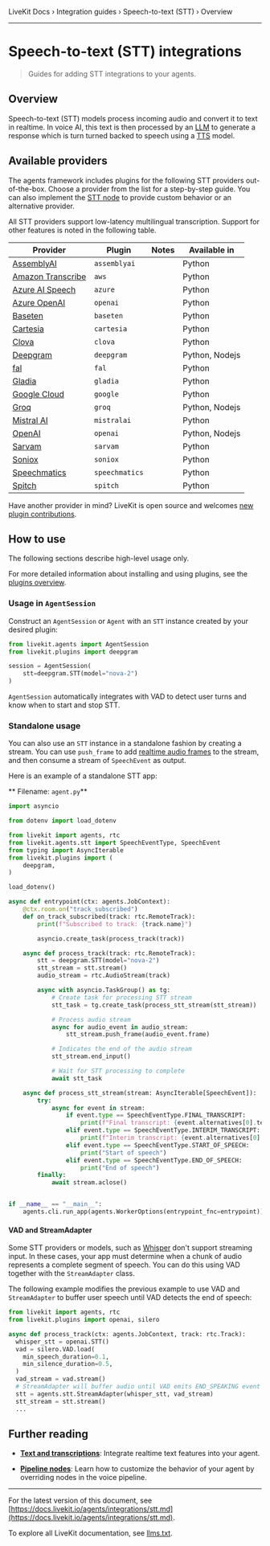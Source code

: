 LiveKit Docs › Integration guides › Speech-to-text (STT) › Overview

---

# Speech-to-text (STT) integrations

> Guides for adding STT integrations to your agents.

## Overview

Speech-to-text (STT) models process incoming audio and convert it to text in realtime. In voice AI, this text is then processed by an [LLM](https://docs.livekit.io/agents/integrations/llm.md) to generate a response which is turn turned backed to speech using a [TTS](https://docs.livekit.io/agents/integrations/tts.md) model.

## Available providers

The agents framework includes plugins for the following STT providers out-of-the-box. Choose a provider from the list for a step-by-step guide. You can also implement the [STT node](https://docs.livekit.io/agents/build/nodes.md#stt_node) to provide custom behavior or an alternative provider.

All STT providers support low-latency multilingual transcription. Support for other features is noted in the following table.

| Provider | Plugin | Notes | Available in |
| -------- | ------ | ----- | ------------ |
| [AssemblyAI](https://docs.livekit.io/agents/integrations/stt/assemblyai.md) | `assemblyai` |  | Python |
| [Amazon Transcribe](https://docs.livekit.io/agents/integrations/stt/aws.md) | `aws` |  | Python |
| [Azure AI Speech](https://docs.livekit.io/agents/integrations/stt/azure.md) | `azure` |  | Python |
| [Azure OpenAI](https://docs.livekit.io/agents/integrations/stt/azure-openai.md) | `openai` |  | Python |
| [Baseten](https://docs.livekit.io/agents/integrations/stt/baseten.md) | `baseten` |  | Python |
| [Cartesia](https://docs.livekit.io/agents/integrations/stt/cartesia.md) | `cartesia` |  | Python |
| [Clova](https://docs.livekit.io/agents/integrations/stt/clova.md) | `clova` |  | Python |
| [Deepgram](https://docs.livekit.io/agents/integrations/stt/deepgram.md) | `deepgram` |  | Python, Nodejs |
| [fal](https://docs.livekit.io/agents/integrations/stt/fal.md) | `fal` |  | Python |
| [Gladia](https://docs.livekit.io/agents/integrations/stt/gladia.md) | `gladia` |  | Python |
| [Google Cloud](https://docs.livekit.io/agents/integrations/stt/google.md) | `google` |  | Python |
| [Groq](https://docs.livekit.io/agents/integrations/stt/groq.md) | `groq` |  | Python, Nodejs |
| [Mistral AI](https://docs.livekit.io/agents/integrations/stt/mistralai.md) | `mistralai` |  | Python |
| [OpenAI](https://docs.livekit.io/agents/integrations/stt/openai.md) | `openai` |  | Python, Nodejs |
| [Sarvam](https://docs.livekit.io/agents/integrations/stt/sarvam.md) | `sarvam` |  | Python |
| [Soniox](https://docs.livekit.io/agents/integrations/stt/soniox.md) | `soniox` |  | Python |
| [Speechmatics](https://docs.livekit.io/agents/integrations/stt/speechmatics.md) | `speechmatics` |  | Python |
| [Spitch](https://docs.livekit.io/agents/integrations/stt/spitch.md) | `spitch` |  | Python |

Have another provider in mind? LiveKit is open source and welcomes [new plugin contributions](https://docs.livekit.io/agents/integrations.md#contribute).

## How to use

The following sections describe high-level usage only.

For more detailed information about installing and using plugins, see the [plugins overview](https://docs.livekit.io/agents/integrations.md#install).

### Usage in `AgentSession`

Construct an `AgentSession` or `Agent` with an `STT` instance created by your desired plugin:

```python
from livekit.agents import AgentSession
from livekit.plugins import deepgram

session = AgentSession(
    stt=deepgram.STT(model="nova-2")
)

```

`AgentSession` automatically integrates with VAD to detect user turns and know when to start and stop STT.

### Standalone usage

You can also use an `STT` instance in a standalone fashion by creating a stream. You can use `push_frame` to add [realtime audio frames](https://docs.livekit.io/home/client/tracks.md) to the stream, and then consume a stream of `SpeechEvent` as output.

Here is an example of a standalone STT app:

** Filename: `agent.py`**

```python
import asyncio

from dotenv import load_dotenv

from livekit import agents, rtc
from livekit.agents.stt import SpeechEventType, SpeechEvent
from typing import AsyncIterable
from livekit.plugins import (
    deepgram,
)

load_dotenv()

async def entrypoint(ctx: agents.JobContext):
    @ctx.room.on("track_subscribed")
    def on_track_subscribed(track: rtc.RemoteTrack):
        print(f"Subscribed to track: {track.name}")

        asyncio.create_task(process_track(track))

    async def process_track(track: rtc.RemoteTrack):
        stt = deepgram.STT(model="nova-2")
        stt_stream = stt.stream()
        audio_stream = rtc.AudioStream(track)

        async with asyncio.TaskGroup() as tg:
            # Create task for processing STT stream
            stt_task = tg.create_task(process_stt_stream(stt_stream))

            # Process audio stream
            async for audio_event in audio_stream:
                stt_stream.push_frame(audio_event.frame)

            # Indicates the end of the audio stream
            stt_stream.end_input()

            # Wait for STT processing to complete
            await stt_task

    async def process_stt_stream(stream: AsyncIterable[SpeechEvent]):
        try:
            async for event in stream:
                if event.type == SpeechEventType.FINAL_TRANSCRIPT:
                    print(f"Final transcript: {event.alternatives[0].text}")
                elif event.type == SpeechEventType.INTERIM_TRANSCRIPT:
                    print(f"Interim transcript: {event.alternatives[0].text}")
                elif event.type == SpeechEventType.START_OF_SPEECH:
                    print("Start of speech")
                elif event.type == SpeechEventType.END_OF_SPEECH:
                    print("End of speech")
        finally:
            await stream.aclose()


if __name__ == "__main__":
    agents.cli.run_app(agents.WorkerOptions(entrypoint_fnc=entrypoint))


```

#### VAD and StreamAdapter

Some STT providers or models, such as [Whisper](https://github.com/openai/whisper) don't support streaming input. In these cases, your app must determine when a chunk of audio represents a complete segment of speech. You can do this using VAD together with the `StreamAdapter` class.

The following example modifies the previous example to use VAD and `StreamAdapter` to buffer user speech until VAD detects the end of speech:

```python
from livekit import agents, rtc
from livekit.plugins import openai, silero

async def process_track(ctx: agents.JobContext, track: rtc.Track):
  whisper_stt = openai.STT()
  vad = silero.VAD.load(
    min_speech_duration=0.1,
    min_silence_duration=0.5,
  )
  vad_stream = vad.stream()
  # StreamAdapter will buffer audio until VAD emits END_SPEAKING event
  stt = agents.stt.StreamAdapter(whisper_stt, vad_stream)
  stt_stream = stt.stream()
  ...

```

## Further reading

- **[Text and transcriptions](https://docs.livekit.io/agents/build/text.md)**: Integrate realtime text features into your agent.

- **[Pipeline nodes](https://docs.livekit.io/agents/build/nodes.md)**: Learn how to customize the behavior of your agent by overriding nodes in the voice pipeline.

---


For the latest version of this document, see [https://docs.livekit.io/agents/integrations/stt.md](https://docs.livekit.io/agents/integrations/stt.md).

To explore all LiveKit documentation, see [llms.txt](https://docs.livekit.io/llms.txt).